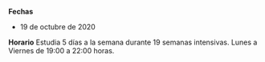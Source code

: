 __Fechas__
- 19 de octubre de 2020

__Horario__
Estudia 5 días a la semana durante 19 semanas intensivas. Lunes a Viernes de 19:00 a 22:00 horas.
